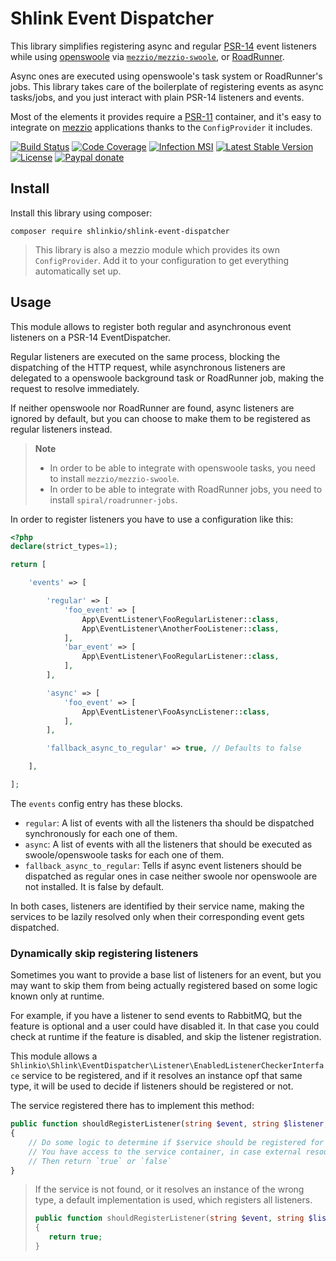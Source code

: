 # Shlink Event Dispatcher

This library simplifies registering async and regular [PSR-14](https://www.php-fig.org/psr/psr-14/) event listeners while using [openswoole](https://openswoole.com/) via [`mezzio/mezzio-swoole`](https://docs.mezzio.dev/mezzio-swoole/), or [RoadRunner](https://roadrunner.dev/).

Async ones are executed using openswoole's task system or RoadRunner's jobs. This library takes care of the boilerplate of registering events as async tasks/jobs, and you just interact with plain PSR-14 listeners and events.

Most of the elements it provides require a [PSR-11](https://www.php-fig.org/psr/psr-11/) container, and it's easy to integrate on [mezzio](https://github.com/mezzio/mezzio) applications thanks to the `ConfigProvider` it includes.

[![Build Status](https://img.shields.io/github/actions/workflow/status/shlinkio/shlink-event-dispatcher/ci.yml?branch=main&logo=github&style=flat-square)](https://github.com/shlinkio/shlink-event-dispatcher/actions/workflows/ci.yml?query=workflow%3A%22Continuous+integration%22)
[![Code Coverage](https://img.shields.io/codecov/c/gh/shlinkio/shlink-event-dispatcher/main?style=flat-square)](https://app.codecov.io/gh/shlinkio/shlink-event-dispatcher)
[![Infection MSI](https://img.shields.io/endpoint?style=flat-square&url=https%3A%2F%2Fbadge-api.stryker-mutator.io%2Fgithub.com%2Fshlinkio%2Fshlink-event-dispatcher%2Fmain)](https://dashboard.stryker-mutator.io/reports/github.com/shlinkio/shlink-event-dispatcher/main)
[![Latest Stable Version](https://img.shields.io/github/release/shlinkio/shlink-event-dispatcher.svg?style=flat-square)](https://packagist.org/packages/shlinkio/shlink-event-dispatcher)
[![License](https://img.shields.io/github/license/shlinkio/shlink-event-dispatcher.svg?style=flat-square)](https://github.com/shlinkio/shlink-event-dispatcher/blob/main/LICENSE)
[![Paypal donate](https://img.shields.io/badge/Donate-paypal-blue.svg?style=flat-square&logo=paypal&colorA=aaaaaa)](https://slnk.to/donate)

## Install

Install this library using composer:

    composer require shlinkio/shlink-event-dispatcher

> This library is also a mezzio module which provides its own `ConfigProvider`. Add it to your configuration to get everything automatically set up.

## Usage

This module allows to register both regular and asynchronous event listeners on a PSR-14 EventDispatcher.

Regular listeners are executed on the same process, blocking the dispatching of the HTTP request, while asynchronous listeners are delegated to a openswoole background task or RoadRunner job, making the request to resolve immediately.

If neither openswoole nor RoadRunner are found, async listeners are ignored by default, but you can choose to make them to be registered as regular listeners instead.

> **Note**
> * In order to be able to integrate with openswoole tasks, you need to install `mezzio/mezzio-swoole`.
> * In order to be able to integrate with RoadRunner jobs, you need to install `spiral/roadrunner-jobs`.

In order to register listeners you have to use a configuration like this:

```php
<?php
declare(strict_types=1);

return [

    'events' => [

        'regular' => [
            'foo_event' => [
                App\EventListener\FooRegularListener::class,
                App\EventListener\AnotherFooListener::class,
            ],
            'bar_event' => [
                App\EventListener\FooRegularListener::class,
            ],
        ],

        'async' => [
            'foo_event' => [
                App\EventListener\FooAsyncListener::class,
            ],
        ],

        'fallback_async_to_regular' => true, // Defaults to false

    ],

];
```

The `events` config entry has these blocks.

* `regular`: A list of events with all the listeners tha should be dispatched synchronously for each one of them.
* `async`: A list of events with all the listeners that should be executed as swoole/openswoole tasks for each one of them.
* `fallback_async_to_regular`: Tells if async event listeners should be dispatched as regular ones in case neither swoole nor openswoole are not installed. It is false by default.

In both cases, listeners are identified by their service name, making the services to be lazily resolved only when their corresponding event gets dispatched.

### Dynamically skip registering listeners

Sometimes you want to provide a base list of listeners for an event, but you may want to skip them from being actually registered based on some logic known only at runtime.

For example, if you have a listener to send events to RabbitMQ, but the feature is optional and a user could have disabled it. In that case you could check at runtime if the feature is disabled, and skip the listener registration.

This module allows a `Shlinkio\Shlink\EventDispatcher\Listener\EnabledListenerCheckerInterface` service to be registered, and if it resolves an instance opf that same type, it will be used to decide if listeners should be registered or not.

The service registered there has to implement this method:

```php
public function shouldRegisterListener(string $event, string $listener, ContainerInterface $container): bool
{
    // Do some logic to determine if $service should be registered for $event
    // You have access to the service container, in case external resources need to be queried
    // Then return `true` or `false`
}
```

> If the service is not found, or it resolves an instance of the wrong type, a default implementation is used, which registers all listeners.
> ```php
> public function shouldRegisterListener(string $event, string $listener, ContainerInterface $container): bool
> {
>    return true;
> }
> ```

